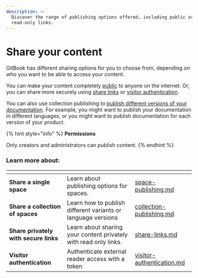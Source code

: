 ```yaml
---
description: >-
  Discover the range of publishing options offered, including public or
  read-only links.
---
```


# Share your content

GitBook has different sharing options for you to choose from, depending on who you want to be able to access your content.

You can make your content completely [public](space-publishing.md#public-space) to anyone on the internet. Or, you can share more securely using [share links](share-links.md) or [visitor authentication](space-publishing.md#visitor-authentication).

You can also use collection publishing to [publish different versions of your documentation](collection-publishing.md#how-to-publish-a-collection-of-variants). For example, you might want to publish your documentation in different languages, or you might want to publish documentation for each version of your product.

{% hint style="info" %}
**Permissions**

Only creators and administrators can publish content.
{% endhint %}

### Learn more about:

<table data-card-size="large" data-view="cards"><thead><tr><th></th><th></th><th data-hidden data-card-target data-type="content-ref"></th></tr></thead><tbody><tr><td><strong>Share a single space</strong></td><td>Learn about publishing options for spaces.</td><td><a href="space-publishing.md">space-publishing.md</a></td></tr><tr><td><strong>Share a collection of spaces</strong></td><td>Learn how to publish different variants or language versions</td><td><a href="collection-publishing.md">collection-publishing.md</a></td></tr><tr><td><strong>Share privately with secure links</strong></td><td>Learn about sharing your content privately with read only links.</td><td><a href="share-links.md">share-links.md</a></td></tr><tr><td><strong>Visitor authentication</strong></td><td>Authenticate external reader access with a token</td><td><a href="../visitor-authentication.md">visitor-authentication.md</a></td></tr></tbody></table>
